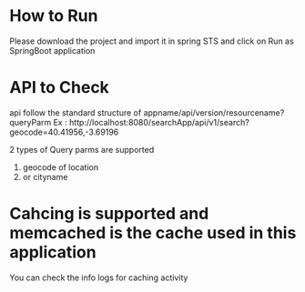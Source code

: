 # How to Run 
Please download the project and import it in spring STS and click on Run as SpringBoot application

# API to Check 
api follow the standard structure of appname/api/version/resourcename?queryParm
Ex : http://localhost:8080/searchApp/api/v1/search?geocode=40.41956,-3.69196

2 types of Query parms are supported 
1) geocode of location 
2) or cityname 

# Cahcing is supported and memcached is the cache used in this application
You can check the info logs for caching activity

